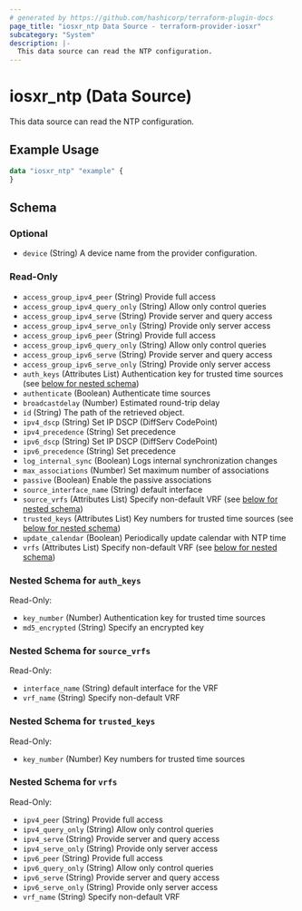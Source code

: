 ```yaml
---
# generated by https://github.com/hashicorp/terraform-plugin-docs
page_title: "iosxr_ntp Data Source - terraform-provider-iosxr"
subcategory: "System"
description: |-
  This data source can read the NTP configuration.
---
```


# iosxr_ntp (Data Source)

This data source can read the NTP configuration.

## Example Usage

```terraform
data "iosxr_ntp" "example" {
}
```

<!-- schema generated by tfplugindocs -->
## Schema

### Optional

- `device` (String) A device name from the provider configuration.

### Read-Only

- `access_group_ipv4_peer` (String) Provide full access
- `access_group_ipv4_query_only` (String) Allow only control queries
- `access_group_ipv4_serve` (String) Provide server and query access
- `access_group_ipv4_serve_only` (String) Provide only server access
- `access_group_ipv6_peer` (String) Provide full access
- `access_group_ipv6_query_only` (String) Allow only control queries
- `access_group_ipv6_serve` (String) Provide server and query access
- `access_group_ipv6_serve_only` (String) Provide only server access
- `auth_keys` (Attributes List) Authentication key for trusted time sources (see [below for nested schema](#nestedatt--auth_keys))
- `authenticate` (Boolean) Authenticate time sources
- `broadcastdelay` (Number) Estimated round-trip delay
- `id` (String) The path of the retrieved object.
- `ipv4_dscp` (String) Set IP DSCP (DiffServ CodePoint)
- `ipv4_precedence` (String) Set precedence
- `ipv6_dscp` (String) Set IP DSCP (DiffServ CodePoint)
- `ipv6_precedence` (String) Set precedence
- `log_internal_sync` (Boolean) Logs internal synchronization changes
- `max_associations` (Number) Set maximum number of associations
- `passive` (Boolean) Enable the passive associations
- `source_interface_name` (String) default interface
- `source_vrfs` (Attributes List) Specify non-default VRF (see [below for nested schema](#nestedatt--source_vrfs))
- `trusted_keys` (Attributes List) Key numbers for trusted time sources (see [below for nested schema](#nestedatt--trusted_keys))
- `update_calendar` (Boolean) Periodically update calendar with NTP time
- `vrfs` (Attributes List) Specify non-default VRF (see [below for nested schema](#nestedatt--vrfs))

<a id="nestedatt--auth_keys"></a>
### Nested Schema for `auth_keys`

Read-Only:

- `key_number` (Number) Authentication key for trusted time sources
- `md5_encrypted` (String) Specify an encrypted key


<a id="nestedatt--source_vrfs"></a>
### Nested Schema for `source_vrfs`

Read-Only:

- `interface_name` (String) default interface for the VRF
- `vrf_name` (String) Specify non-default VRF


<a id="nestedatt--trusted_keys"></a>
### Nested Schema for `trusted_keys`

Read-Only:

- `key_number` (Number) Key numbers for trusted time sources


<a id="nestedatt--vrfs"></a>
### Nested Schema for `vrfs`

Read-Only:

- `ipv4_peer` (String) Provide full access
- `ipv4_query_only` (String) Allow only control queries
- `ipv4_serve` (String) Provide server and query access
- `ipv4_serve_only` (String) Provide only server access
- `ipv6_peer` (String) Provide full access
- `ipv6_query_only` (String) Allow only control queries
- `ipv6_serve` (String) Provide server and query access
- `ipv6_serve_only` (String) Provide only server access
- `vrf_name` (String) Specify non-default VRF
